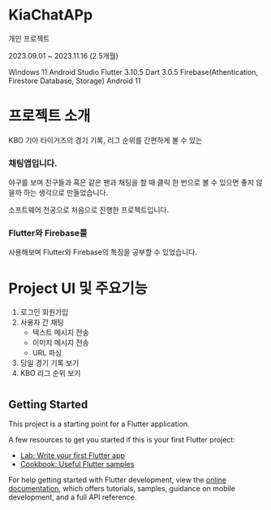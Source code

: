 # KiaChatAPp

개인 프로젝트

2023.09.01 ~ 2023.11.16 (2.5개월)

Windows 11
Android Studio
Flutter 3.10.5
Dart 3.0.5
Firebase(Athentication, Firestore Database, Storage)
Android 11


# 프로젝트 소개

KBO 기아 타이거즈의 경기 기록, 리그 순위를 간편하게 볼 수 있는 

### 채팅앱입니다.

야구를 보며 친구들과 혹은 같은 팬과 채팅을 할 때 클릭 한 번으로 볼 수 있으면 좋지 않을까 하는 생각으로 만들었습니다.

소프트웨어 전공으로 처음으로 진행한 프로젝트입니다.

### Flutter와 Firebase를
사용해보며 Flutter와 Firebase의 특징을 공부할 수 있었습니다.

#

#  Project UI 및 주요기능
1. 로그인 회원가입
2. 사용자 간 채팅
   - 텍스트 메시지 전송
   - 이미지 메시지 전송
   - URL 파싱
4. 당일 경기 기록 보기
5. KBO 리그 순위 보기

# 

## Getting Started

This project is a starting point for a Flutter application.

A few resources to get you started if this is your first Flutter project:

- [Lab: Write your first Flutter app](https://docs.flutter.dev/get-started/codelab)
- [Cookbook: Useful Flutter samples](https://docs.flutter.dev/cookbook)

For help getting started with Flutter development, view the
[online documentation](https://docs.flutter.dev/), which offers tutorials,
samples, guidance on mobile development, and a full API reference.
